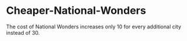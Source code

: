 # Cheaper-National-Wonders
The cost of National Wonders increases only 10 for every additional city instead of 30.
